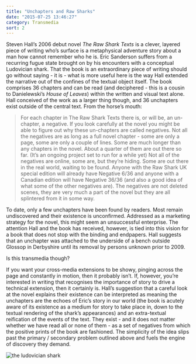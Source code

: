 ```yaml
---
title: "Unchapters and Raw Sharks"
date: "2015-07-25 13:46:27"
category: Transmedia
sort: 2
---
```


Steven Hall’s 2006 debut novel *The Raw Shark Texts* is a clever,
layered piece of writing who’s surface is a metaphysical adventure story
about a man how cannot remember who he is. Eric Sanderson suffers from a
recurring fugue state brought on by his encounters with a conceptual
Ludovician shark. That the book is an extraordinary piece of writing
should go without saying - it is - what is more useful here is the way
Hall extended the narrative out of the confines of the textual object
itself. The book comprises 36 chapters and can be read (and deciphered -
this is a cousin to Danielewski’s *House of Leaves*) within the written
and visual text alone. Hall conceived of the work as a larger thing
though, and 36 unchapters exist outside of the central text. From the
horse’s mouth:

> For each chapter in The Raw Shark Texts there is, or will be, an
un-chapter, a negative. If you look carefully at the novel you might be
able to figure out why these un-chapters are called negatives. Not all
the negatives are as long as a full novel chapter - some are only a
page, some are only a couple of lines. Some are much longer than any
chapters in the novel. About a quarter of them are out there so far.
(It’s an ongoing project set to run for a while yet) Not all of the
negatives are online, some are, but they’re hiding. Some are out there
in the real world, waiting to be found. Anyone with the Raw Shark UK
special edition will already have Negative 6/36 and anyone with a
Canadian edition will have Negative 36/36 (and also a good idea of what
some of the other negatives are). The negatives are not deleted scenes,
they are very much a part of the novel but they are all splintered from
it in some way.

To date, only a few unchapters have been found by readers. Most remain
undiscovered and their existence is unconfirmed. Addressed as a
marketing strategy for the novel, this might seem an unsuccessful
enterprise. The attention Hall and the book has received, however, is
tied into this vision for a book that does not stop with the binding and
endpapers. Hall suggests that an unchapter was attached to the underside
of a bench outside Glossop in Derbyshire until its removal by persons
unknown prior to 2009.

Is this transmedia though?

If you want your cross-media extensions to be showy, pinging across the
page and constantly in motion, then it probably isn’t. If, however,
you’re interested in writing that recognises the importance of story to
drive a technical extension, then it certainly is. Hall’s suggestion
that a careful look at the novel explains their existence can be
interpreted as meaning the unchapters are the echoes of Eric’s story in
our world (the book is acutely aware of its existence as a medium for
story to take place in, down to the textual rendering of the shark’s
appearances) and an extra-textual reification of the events of the text.
They exist - and it does not matter whether we have read all or none of
them - as a set of negatives from which the positive prints of the book
are fashioned. The simplicity of the idea slips past the primary /
secondary problem outlined above and fuels the engine of discovery they
demand.

![the ludovician shark](http://gdpsu.typepad.com/.a/6a00e55001740b88340111685574be970c-500wi)
